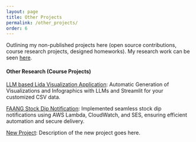 ```yaml
---
layout: page
title: Other Projects
permalink: /other_projects/
order: 6
---
```


Outlining my non-published projects here (open source contributions, course research projects, designed homeworks). My research work can be seen [here](/research/).

#### **Other Research (Course Projects)**

[LLM based Lida Visualization Application](https://github.com/Abhinavcode13/lida_visualizationLLM_streamlitapp): Automatic Generation of Visualizations and Infographics with LLMs and Streamlit for your customized CSV data.

[FAANG Stock Dip Notification](https://github.com/Abhinavcode13/FAANG_Stock_Dip_Notification): Implemented seamless stock dip notifications using AWS Lambda, CloudWatch, and SES, ensuring efficient automation and secure delivery.

[New Project](https://github.com/username/new_project): Description of the new project goes here.